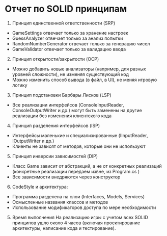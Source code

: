 # Отчет по SOLID принципам

1. Принцип единственной ответственности (SRP)

- GameSettings отвечает только за хранение настроек
- GuessAnalyzer отвечает только за анализ попытки
- RandomNumberGenerator отвечает только за генерацию чисел
- GameValidator отвечает только за валидацию ввода

2. Принцип открытости/закрытости (OCP)

- Можно добавить новые анализаторы (например, для разных уровней сложности), не изменяя существующий код
- Можно изменить способ вывода (в файл, в UI), не меняя игровую логику

3. Принцип подстановки Барбары Лисков (LSP)

- Все реализации интерфейсов (ConsoleInputReader, ConsoleOutputWriter и др.) могут быть заменены на другие реализации без изменения клиентского кода

4. Принцип разделения интерфейсов (ISP)

- Интерфейсы маленькие и специализированные (IInputReader, IOutputWriter и др.)
- Клиенты не зависят от методов, которые они не используют

5. Принцип инверсии зависимостей (DIP)

- Класс Game зависит от абстракций, а не от конкретных реализаций (конкретные реализации передаем извне, из Program.cs )
- Все зависимости внедряются через конструктор

6. CodeStyle и архитектура:

- Программа разделена на слои (Interfaces, Models, Services)
- Осмысленные названия классов и методов
- Использование модификаторов доступа по мере необходимости

5. Время выполнения
   На реализацию игры с учетом всех SOLID принципов ушло около 4 часов (включая проектирование архитектуры, написание кода и тестирование).
